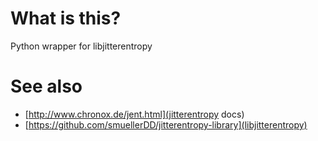 # What is this?

Python wrapper for libjitterentropy

# See also

* [http://www.chronox.de/jent.html](jitterentropy docs)
* [https://github.com/smuellerDD/jitterentropy-library](libjitterentropy)

